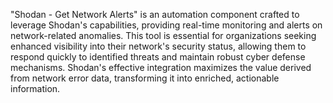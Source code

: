 "Shodan - Get Network Alerts" is an automation component crafted to leverage Shodan's capabilities, providing real-time monitoring and alerts on network-related anomalies. This tool is essential for organizations seeking enhanced visibility into their network's security status, allowing them to respond quickly to identified threats and maintain robust cyber defense mechanisms. Shodan's effective integration maximizes the value derived from network error data, transforming it into enriched, actionable information.
